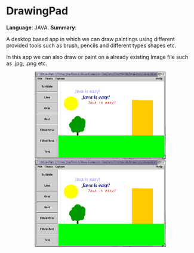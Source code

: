# DrawingPad

<strong>Language</strong>: JAVA.
<strong>Summary</strong>: <p>A desktop based app in which we can draw paintings using different provided tools such as brush, pencils and different types shapes etc.</p>
<p>In this app we can also draw or paint on a already existing Image file such as .jpg, .png etc.</p>


<p align="center">
  <img src="draw.png" width="350"/>
  <img src="draw.png" width="350"/>
</p>

